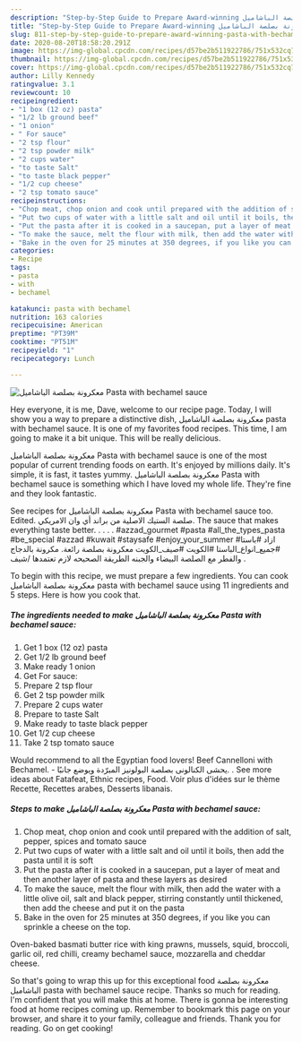 ```yaml
---
description: "Step-by-Step Guide to Prepare Award-winning معكرونة بصلصة الباشاميل Pasta with bechamel sauce"
title: "Step-by-Step Guide to Prepare Award-winning معكرونة بصلصة الباشاميل Pasta with bechamel sauce"
slug: 811-step-by-step-guide-to-prepare-award-winning-pasta-with-bechamel-sauce
date: 2020-08-20T18:58:20.291Z
image: https://img-global.cpcdn.com/recipes/d57be2b511922786/751x532cq70/معكرونة-بصلصة-الباشاميل-pasta-with-bechamel-sauce-recipe-main-photo.jpg
thumbnail: https://img-global.cpcdn.com/recipes/d57be2b511922786/751x532cq70/معكرونة-بصلصة-الباشاميل-pasta-with-bechamel-sauce-recipe-main-photo.jpg
cover: https://img-global.cpcdn.com/recipes/d57be2b511922786/751x532cq70/معكرونة-بصلصة-الباشاميل-pasta-with-bechamel-sauce-recipe-main-photo.jpg
author: Lilly Kennedy
ratingvalue: 3.1
reviewcount: 10
recipeingredient:
- "1 box (12 oz) pasta"
- "1/2 lb ground beef"
- "1 onion"
- " For sauce"
- "2 tsp flour"
- "2 tsp powder milk"
- "2 cups water"
- "to taste Salt"
- "to taste black pepper"
- "1/2 cup cheese"
- "2 tsp tomato sauce"
recipeinstructions:
- "Chop meat, chop onion and cook until prepared with the addition of salt, pepper, spices and tomato sauce"
- "Put two cups of water with a little salt and oil until it boils, then add the pasta until it is soft"
- "Put the pasta after it is cooked in a saucepan, put a layer of meat and then another layer of pasta and these layers as desired"
- "To make the sauce, melt the flour with milk, then add the water with a little olive oil, salt and black pepper, stirring constantly until thickened, then add the cheese and put it on the pasta"
- "Bake in the oven for 25 minutes at 350 degrees, if you like you can sprinkle a cheese on the top."
categories:
- Recipe
tags:
- pasta
- with
- bechamel

katakunci: pasta with bechamel 
nutrition: 163 calories
recipecuisine: American
preptime: "PT39M"
cooktime: "PT51M"
recipeyield: "1"
recipecategory: Lunch

---
```



![معكرونة بصلصة الباشاميل Pasta with bechamel sauce](https://img-global.cpcdn.com/recipes/d57be2b511922786/751x532cq70/معكرونة-بصلصة-الباشاميل-pasta-with-bechamel-sauce-recipe-main-photo.jpg)

Hey everyone, it is me, Dave, welcome to our recipe page. Today, I will show you a way to prepare a distinctive dish, معكرونة بصلصة الباشاميل pasta with bechamel sauce. It is one of my favorites food recipes. This time, I am going to make it a bit unique. This will be really delicious.

معكرونة بصلصة الباشاميل Pasta with bechamel sauce is one of the most popular of current trending foods on earth. It's enjoyed by millions daily. It's simple, it is fast, it tastes yummy. معكرونة بصلصة الباشاميل Pasta with bechamel sauce is something which I have loved my whole life. They're fine and they look fantastic.

See recipes for معكرونة بصلصة الباشاميل Pasta with bechamel sauce too. Edited. صلصة الستيك الاصلية من براند أي وان الامريكي. The sauce that makes everything taste better. . . . . #azzad_gourmet #pasta #all_the_types_pasta #be_special #azzad #kuwait #staysafe #enjoy_your_summer #ازاد #باستا #جميع_انواع_الباستا #الكويت #صيف_الكويت معكرونة بصلصة رائعة. مكرونة بالدجاج والفطر مع الصلصة البيضاء والجبنه الطريقة الصحيحه لازم تعتمدها /شيف .


To begin with this recipe, we must prepare a few ingredients. You can cook معكرونة بصلصة الباشاميل pasta with bechamel sauce using 11 ingredients and 5 steps. Here is how you cook that.

<!--inarticleads1-->

##### The ingredients needed to make معكرونة بصلصة الباشاميل Pasta with bechamel sauce:

1. Get 1 box (12 oz) pasta
1. Get 1/2 lb ground beef
1. Make ready 1 onion
1. Get  For sauce:
1. Prepare 2 tsp flour
1. Get 2 tsp powder milk
1. Prepare 2 cups water
1. Prepare to taste Salt
1. Make ready to taste black pepper
1. Get 1/2 cup cheese
1. Take 2 tsp tomato sauce


Would recommend to all the Egyptian food lovers! Beef Cannelloni with Bechamel. - يحشى الكنالونى بصلصة البولونيز المبرّدة ويوضع جانبًا. . See more ideas about Fatafeat, Ethnic recipes, Food. Voir plus d&#39;idées sur le thème Recette, Recettes arabes, Desserts libanais. 

<!--inarticleads2-->

##### Steps to make معكرونة بصلصة الباشاميل Pasta with bechamel sauce:

1. Chop meat, chop onion and cook until prepared with the addition of salt, pepper, spices and tomato sauce
1. Put two cups of water with a little salt and oil until it boils, then add the pasta until it is soft
1. Put the pasta after it is cooked in a saucepan, put a layer of meat and then another layer of pasta and these layers as desired
1. To make the sauce, melt the flour with milk, then add the water with a little olive oil, salt and black pepper, stirring constantly until thickened, then add the cheese and put it on the pasta
1. Bake in the oven for 25 minutes at 350 degrees, if you like you can sprinkle a cheese on the top.


Oven-baked basmati butter rice with king prawns, mussels, squid, broccoli, garlic oil, red chilli, creamy bechamel sauce, mozzarella and cheddar cheese. 

So that's going to wrap this up for this exceptional food معكرونة بصلصة الباشاميل pasta with bechamel sauce recipe. Thanks so much for reading. I'm confident that you will make this at home. There is gonna be interesting food at home recipes coming up. Remember to bookmark this page on your browser, and share it to your family, colleague and friends. Thank you for reading. Go on get cooking!
